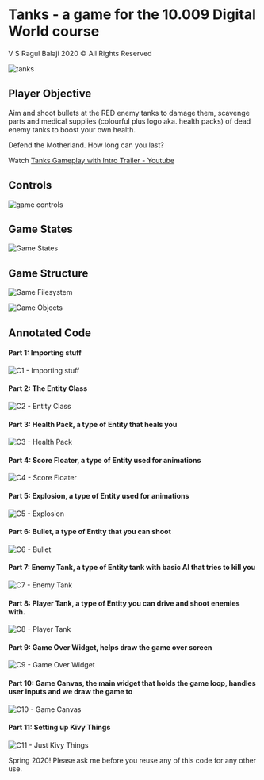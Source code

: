 # Tanks - a game for the 10.009 Digital World course 
V S Ragul Balaji 2020 &copy; All Rights Reserved

![tanks](./assets/readme/tanks.gif)

## Player Objective
Aim and shoot bullets at the RED enemy tanks to damage them, scavenge parts and medical supplies (colourful plus logo aka. health packs) of dead enemy tanks to boost your own health. 

Defend the Motherland. How long can you last? 

Watch [Tanks Gameplay with Intro Trailer - Youtube](https://www.youtube.com/watch?v=GyXKp_XBjiM)

## Controls
![game controls](./assets/readme/controls.png)

## Game States
![Game States](./assets/readme/states.png)

## Game Structure
![Game Filesystem](./assets/readme/gamefiles.png)

![Game Objects](./assets/readme/gameobjs.png)

## Annotated Code

#### Part 1: Importing stuff
![C1 - Importing stuff](./assets/readme/code/c1.png)

#### Part 2: The Entity Class
![C2 - Entity Class](./assets/readme/code/c2.png)

#### Part 3: Health Pack, a type of Entity that heals you
![C3 - Health Pack](./assets/readme/code/c3.png)

#### Part 4: Score Floater, a type of Entity used for animations
![C4 - Score Floater](./assets/readme/code/c4.png)

#### Part 5: Explosion, a type of Entity used for animations
![C5 - Explosion](./assets/readme/code/c5.png)

#### Part 6: Bullet, a type of Entity that you can shoot
![C6 - Bullet](./assets/readme/code/c6.png)

#### Part 7: Enemy Tank, a type of Entity tank with basic AI that tries to kill you
![C7 - Enemy Tank](./assets/readme/code/c7.png)

#### Part 8: Player Tank, a type of Entity you can drive and shoot enemies with.
![C8 - Player Tank](./assets/readme/code/c8.png)

#### Part 9: Game Over Widget, helps draw the game over screen
![C9 - Game Over Widget](./assets/readme/code/c9.png)

#### Part 10: Game Canvas, the main widget that holds the game loop, handles user inputs and we draw the game to
![C10 - Game Canvas](./assets/readme/code/c10.png)

#### Part 11: Setting up Kivy Things
![C11 - Just Kivy Things](./assets/readme/code/c11.png)


Spring 2020! Please ask me before you reuse any of this code for any other use.
